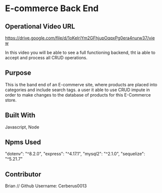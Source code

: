 # E-commerce Back End

## Operational Video URL
https://drive.google.com/file/d/1oKelriYm2GFhjupOqqxPg0era4nurw37/view


In this video you will be able to see a full functioning backend, tht ia able to accept and process all CRUD operations.

## Purpose
This is the band end of an E-commerve site, where products are placed into categories and include search tags. a user it able to use CRUD impute in order to make changes to the database of products for this E-Commerce store.

## Built With
Javascript,
Node

## Npms Used
"dotenv": "^8.2.0",
"express": "^4.17.1",
"mysql2": "^2.1.0",
"sequelize": "^5.21.7"


## Contributor

Brian // Github Username: Cerberus0013
